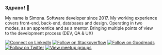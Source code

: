 ### Здраво! 👋

My name is Simona. Software developer since 2017. My working experience covers front-end, back-end, databases and design. 
Operating in two modes, as an apprentice and as a mentor. Bringing multiple points of view to the development process (DEV, QA & UX)

[![Connect on LinkedIn](https://img.shields.io/badge/--linkedin?label=LinkedIn&logo=LinkedIn&style=social)](https://www.linkedin.com/in/spaunova/) 
[![Follow on Stackoverflow](https://img.shields.io/badge/--stackoverflow?label=stackoverflow&logo=stackoverflow&style=social)](https://stackoverflow.com/users/5270768/simona-paunova)
[![Follow on Goodreads](https://img.shields.io/badge/--goodreads?label=goodreads&logo=goodreads&style=social)](https://www.goodreads.com/user/show/8622906-simona-paunova)
[![Follow on Twitter](https://img.shields.io/badge/--twitter?label=Twitter&logo=Twitter&style=social)](https://twitter.com/paunova_s) 
[![View meetup groups](https://img.shields.io/badge/--meetup?label=meetup&logo=meetup&style=social)](https://www.meetup.com/members/207103813/)
